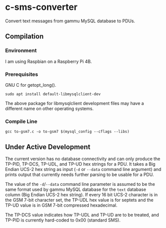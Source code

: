 # c-sms-converter
Convert text messages from gammu MySQL database to PDUs.

## Compilation

### Environment

I am using Raspbian on a Raspberry Pi 4B.

### Prerequisites

GNU C for getopt_long().

`sudo apt install default-libmysqlclient-dev`

The above package for libmysqlclient development files may have a different name on other operating systems.

### Compile Line

`gcc to-gsm7.c -o to-gsm7 $(mysql_config --cflags --libs)`

## Under Active Development
The current version has no database connectivity and can only produce the TP-PID, TP-DCS, TP-UDL, and TP-UD hex strings for a PDU. It takes a Big Endian UCS-2 hex string as input (`-d` or `--data` command line argument) and prints output that currently needs further parsing to be usable for a PDU.

The value of the `-d`/`--data` command line parameter is assumed to be the same format used by gammu MySQL database for the `text` database column (Big Endian UCS-2 hex string). If every 16 bit UCS-2 character is in the GSM 7-bit character set, the TP-UDL hex value is for septets and the TP-UD value is in GSM 7-bit compressed hexadecimal.

The TP-DCS value indicates how TP-UDL and TP-UD are to be treated, and TP-PID is currently hard-coded to 0x00 (standard SMS).
